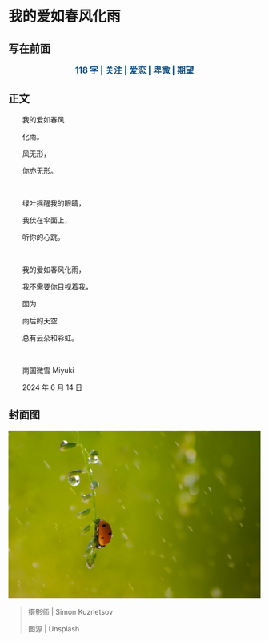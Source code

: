 # 我的爱如春风化雨

## 写在前面

<p style="color:#0f4c81; text-align:center; font-weight:bold; font-size:larger;">118 字 | 关注 | 爱恋 | 卑微 | 期望</p>

## 正文

　　我的爱如春风

　　化雨。

　　风无形，

　　你亦无形。

<br />

　　绿叶摇醒我的眼睛，

　　我伏在伞面上，

　　听你的心跳。

<br />

　　我的爱如春风化雨，

　　我不需要你目视着我，

　　因为

　　雨后的天空

　　总有云朵和彩虹。

<br />

　　南国微雪 Miyuki

　　2024 年 6 月 14 日

## 封面图

![](https://raw.githubusercontent.com/TinySnow/GithubImageHosting/main/blog/articles/poems/simon-kuznetsov-igQx3ETkKZY-unsplash.jpg)

> 摄影师 | Simon Kuznetsov
>
> 图源 | Unsplash